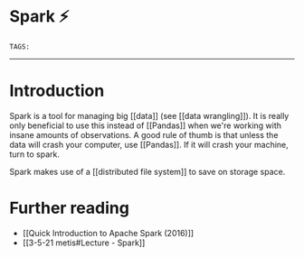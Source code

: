 # Spark ⚡️
`TAGS:`  

---
# Introduction
Spark is a tool for managing big [[data]] (see [[data wrangling]]). It is really only beneficial to use this instead of [[Pandas]] when we're working with insane amounts of observations. A good rule of thumb is that unless the data will crash your computer, use [[Pandas]]. If it will crash your machine, turn to spark. 

Spark makes use of a [[distributed file system]] to save on storage space. 

# Further reading
- [[Quick Introduction to Apache Spark (2016)]]
- [[3-5-21 metis#Lecture - Spark]]